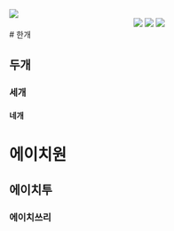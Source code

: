 <img src="https://capsule-render.vercel.app/api?type=Slice&color=auto&height=200&section=header&text=Hyundai-project&fontSize=90" />
<div align="center">
	<img src="https://img.shields.io/badge/Python3-007396?style=flat&logo=Java&logoColor=white" />
	<img src="https://img.shields.io/badge/RPI4-E34F26?style=flat&logo=HTML5&logoColor=white" />
	<img src="https://img.shields.io/badge/Ubuntu Server 20.04-1572B6?style=flat&logo=CSS3&logoColor=white" />
</div>
 # 한개
 
 ## 두개
 
 
 ### 세개
 
 #### 네개
 
 
 <h1>에이치원</h1>
 <h2>에이치투</h2>
 <h3>에이치쓰리</h3>
